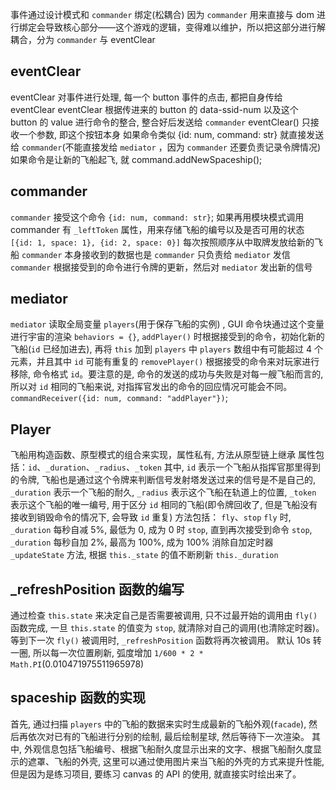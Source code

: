 事件通过设计模式和 `commander` 绑定(松耦合)
因为 `commander` 用来直接与 dom 进行绑定会导致核心部分——这个游戏的逻辑，变得难以维护，所以把这部分进行解耦合，分为 `commander` 与 eventClear

## eventClear
eventClear 对事件进行处理, 每一个 button 事件的点击, 都把自身传给 eventClear
	eventClear 根据传进来的 button 的 data-ssid-num 以及这个 button 的 value 进行命令的整合, 整合好后发送给 `commander`
	eventClear() 只接收一个参数, 即这个按钮本身
	如果命令类似 {id: num, command: str} 就直接发送给 `commander`(不能直接发给 `mediator` ，因为 `commander` 还要负责记录令牌情况)
	如果命令是让新的飞船起飞, 就 command.addNewSpaceship();


## commander
`commander` 接受这个命令 `{id: num, command: str}`;
如果再用模块模式调用 commander
	有 `_leftToken` 属性，用来存储飞船的编号以及是否可用的状态
	`[{id: 1, space: 1}, {id: 2, space: 0}]`
	每次按照顺序从中取牌发放给新的飞船
	`commander` 本身接收到的数据也是 
	`commander` 只负责给 `mediator` 发信
	`commander` 根据接受到的命令进行令牌的更新，然后对 `mediator` 发出新的信号

## mediator
`mediator` 读取全局变量 `players`(用于保存飞船的实例) , GUI 命令块通过这个变量进行宇宙的渲染
	`behaviors = {}`,
	`addPlayer()` 时根据接受到的命令，初始化新的飞船(`id` 已经加进去), 再将 `this` 加到 `players` 中
	`players` 数组中有可能超过 4 个元素，并且其中 `id` 可能有重复的
	`removePlayer()` 根据接受的命令来对玩家进行移除, 命令格式 `id`。要注意的是, 命令的发送的成功与失败是对每一艘飞船而言的, 所以对 `id` 相同的飞船来说, 对指挥官发出的命令的回应情况可能会不同。
`commandReceiver({id: num, command: "addPlayer"})`;

## Player
飞船用构造函数、原型模式的组合来实现，属性私有, 方法从原型链上继承
	属性包括：`id`、`_duration`、`_radius`、`_token`
	其中, `id` 表示一个飞船从指挥官那里得到的令牌, 飞船也是通过这个令牌来判断信号发射塔发送过来的信号是不是自己的, `_duration` 表示一个飞船的耐久, `_radius` 表示这个飞船在轨道上的位置, `_token` 表示这个飞船的唯一编号, 用于区分 `id` 相同的飞船(即令牌回收了, 但是飞船没有接收到销毁命令的情况下, 会导致 `id` 重复)
	方法包括： `fly`、`stop`
		`fly` 时, `_duration` 每秒自减 5%, 最低为 0, 成为 0 时 `stop`, 直到再次接受到命令
		`stop`, `_duration` 每秒自加 2%, 最高为 100%, 成为 100% 消除自加定时器
		`_updateState` 方法, 根据 `this._state` 的值不断刷新 `this._duration`

## _refreshPosition 函数的编写
通过检查 `this.state` 来决定自己是否需要被调用, 只不过最开始的调用由 `fly()` 函数完成, 一旦 `this.state` 的值变为 `stop`, 就清除对自己的调用(也清除定时器)。等到下一次 `fly()` 被调用时, `_refreshPosition` 函数将再次被调用。
默认 10s 转一圈, 所以每一次位置刷新, 弧度增加 `1/600 * 2 * Math.PI`(0.010471975511965978)

## spaceship 函数的实现
首先, 通过扫描 `players` 中的飞船的数据来实时生成最新的飞船外观(`facade`), 然后再依次对已有的飞船进行分别的绘制, 最后绘制星球, 然后等待下一次渲染。
其中, 外观信息包括飞船编号、根据飞船耐久度显示出来的文字、根据飞船耐久度显示的遮罩、飞船的外壳, 这里可以通过使用图片来当飞船的外壳的方式来提升性能, 但是因为是练习项目, 要练习 canvas 的 API 的使用, 就直接实时绘出来了。
